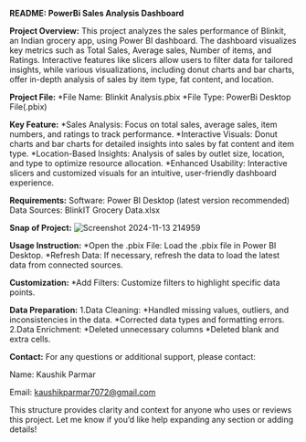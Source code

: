 **README: PowerBi Sales Analysis Dashboard**

**Project Overview:**
 This project analyzes the sales performance of Blinkit, an Indian grocery app, using Power BI dashboard. The dashboard visualizes key metrics such as Total Sales, Average sales, Number of items, and Ratings. Interactive features like slicers allow users to filter data for tailored insights, while various visualizations, including donut charts and bar charts, offer in-depth analysis of sales by item type, fat content, and location.



**Project File:** 
*File Name: Blinkit Analysis.pbix
*File Type: PowerBi Desktop File(.pbix)



**Key Feature:** 
*Sales Analysis: Focus on total sales, average sales, item numbers, and ratings to track performance.
*Interactive Visuals: Donut charts and bar charts for detailed insights into sales by fat content and item type.
*Location-Based Insights: Analysis of sales by outlet size, location, and type to optimize resource allocation.
*Enhanced Usability: Interactive slicers and customized visuals for an intuitive, user-friendly dashboard experience.



**Requirements:** 
Software: Power BI Desktop (latest version recommended)
Data Sources: BlinkIT Grocery Data.xlsx




**Snap of Project:** 
![Screenshot 2024-11-13 214959](https://github.com/user-attachments/assets/9d7b6072-10e1-4aec-8fa4-6318b1f47c3c)





**Usage Instruction:** 
*Open the .pbix File: Load the .pbix file in Power BI Desktop.
*Refresh Data: If necessary, refresh the data to load the latest data from connected sources.




**Customization:**
*Add Filters: Customize filters to highlight specific data points.




**Data Preparation:**
1.Data Cleaning:
*Handled missing values, outliers, and inconsistencies in the data.
*Corrected data types and formatting errors.
2.Data Enrichment:
*Deleted unnecessary columns
*Deleted blank and extra cells.



**Contact:** 
For any questions or additional support, please contact:


Name: Kaushik Parmar

Email: kaushikparmar7072@gmail.com

This structure provides clarity and context for anyone who uses or reviews this project. Let me know if you’d like help expanding any section or adding details!

